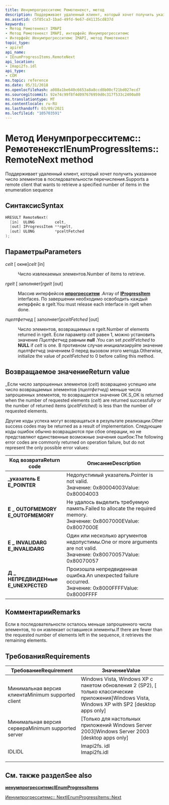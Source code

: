 ```yaml
---
title: Иенумпрогресситемс Ремотенекст, метод
description: Поддерживает удаленный клиент, который хочет получить указанное число элементов в последовательности перечисления. | Иенумпрогресситемс Ремотенекст, метод
ms.assetid: c5f85ca3-1bad-49fd-9e67-d41135cd837d
keywords:
- Метод Ремотенекст IMAPI
- Метод Ремотенекст IMAPI, интерфейс Иенумпрогресситемс
- Интерфейс Иенумпрогресситемс IMAPI, метод Ремотенекст
topic_type:
- apiref
api_name:
- IEnumProgressItems.RemoteNext
api_location:
- Imapi2fs.idl
api_type:
- COM
ms.topic: reference
ms.date: 05/31/2018
ms.openlocfilehash: a088a1be640c6653a8a8ccd8b00cf21bd027ecd7
ms.sourcegitcommit: 92e74c99f8f4d097676959d0c317f533c2400a80
ms.translationtype: MT
ms.contentlocale: ru-RU
ms.lasthandoff: 03/09/2021
ms.locfileid: "105703591"
---
```

# <a name="ienumprogressitemsremotenext-method"></a><span data-ttu-id="0d18e-107">Метод Иенумпрогресситемс:: Ремотенекст</span><span class="sxs-lookup"><span data-stu-id="0d18e-107">IEnumProgressItems::RemoteNext method</span></span>

<span data-ttu-id="0d18e-108">Поддерживает удаленный клиент, который хочет получить указанное число элементов в последовательности перечисления.</span><span class="sxs-lookup"><span data-stu-id="0d18e-108">Supports a remote client that wants to retrieve a specified number of items in the enumeration sequence</span></span>

## <a name="syntax"></a><span data-ttu-id="0d18e-109">Синтаксис</span><span class="sxs-lookup"><span data-stu-id="0d18e-109">Syntax</span></span>


```C++
HRESULT RemoteNext(
  [in]  ULONG         celt,
  [out] IProgressItem **rgelt,
  [out] ULONG         *pceltFetched
);
```



## <a name="parameters"></a><span data-ttu-id="0d18e-110">Параметры</span><span class="sxs-lookup"><span data-stu-id="0d18e-110">Parameters</span></span>

<dl> <dt>

<span data-ttu-id="0d18e-111">*celt* \[ окне\]</span><span class="sxs-lookup"><span data-stu-id="0d18e-111">*celt* \[in\]</span></span>
</dt> <dd>

<span data-ttu-id="0d18e-112">Число извлекаемых элементов.</span><span class="sxs-lookup"><span data-stu-id="0d18e-112">Number of items to retrieve.</span></span>

</dd> <dt>

<span data-ttu-id="0d18e-113">*rgelt* \[ заполняет\]</span><span class="sxs-lookup"><span data-stu-id="0d18e-113">*rgelt* \[out\]</span></span>
</dt> <dd>

<span data-ttu-id="0d18e-114">Массив интерфейсов [**ипрогресситем**](/windows/desktop/api/imapi2fs/nn-imapi2fs-iprogressitem) .</span><span class="sxs-lookup"><span data-stu-id="0d18e-114">Array of [**IProgressItem**](/windows/desktop/api/imapi2fs/nn-imapi2fs-iprogressitem) interfaces.</span></span> <span data-ttu-id="0d18e-115">По завершении необходимо освободить каждый интерфейс в rgelt.</span><span class="sxs-lookup"><span data-stu-id="0d18e-115">You must release each interface in rgelt when done.</span></span>

</dd> <dt>

<span data-ttu-id="0d18e-116">*пцелтфетчед* \[ заполняет\]</span><span class="sxs-lookup"><span data-stu-id="0d18e-116">*pceltFetched* \[out\]</span></span>
</dt> <dd>

<span data-ttu-id="0d18e-117">Число элементов, возвращаемых в rgelt.</span><span class="sxs-lookup"><span data-stu-id="0d18e-117">Number of elements returned in rgelt.</span></span> <span data-ttu-id="0d18e-118">Если параметр *celt* равен 1, можно установить значение *Пцелтфетчед* равным **null** .</span><span class="sxs-lookup"><span data-stu-id="0d18e-118">You can set *pceltFetched* to **NULL** if *celt* is one.</span></span> <span data-ttu-id="0d18e-119">В противном случае инициализируйте значение *пцелтфетчед* значением 0 перед вызовом этого метода.</span><span class="sxs-lookup"><span data-stu-id="0d18e-119">Otherwise, initialize the value of *pceltFetched* to 0 before calling this method.</span></span>

</dd> </dl>

## <a name="return-value"></a><span data-ttu-id="0d18e-120">Возвращаемое значение</span><span class="sxs-lookup"><span data-stu-id="0d18e-120">Return value</span></span>

<span data-ttu-id="0d18e-121">\_Если число запрошенных элементов (*celt*) возвращено успешно или число возвращаемых элементов (*пцелтфетчед*) меньше числа запрошенных элементов, то возвращается значение ОК.</span><span class="sxs-lookup"><span data-stu-id="0d18e-121">S\_OK is returned when the number of requested elements (*celt*) are returned successfully or the number of returned items (*pceltFetched*) is less than the number of requested elements.</span></span>

<span data-ttu-id="0d18e-122">Другие коды успеха могут возвращаться в результате реализации.</span><span class="sxs-lookup"><span data-stu-id="0d18e-122">Other success codes may be returned as a result of implementation.</span></span> <span data-ttu-id="0d18e-123">Следующие коды ошибок обычно возвращаются при сбое операции, но не представляют единственные возможные значения ошибок:</span><span class="sxs-lookup"><span data-stu-id="0d18e-123">The following error codes are commonly returned on operation failure, but do not represent the only possible error values:</span></span>



| <span data-ttu-id="0d18e-124">Код возврата</span><span class="sxs-lookup"><span data-stu-id="0d18e-124">Return code</span></span>                                                                                   | <span data-ttu-id="0d18e-125">Описание</span><span class="sxs-lookup"><span data-stu-id="0d18e-125">Description</span></span>                                                                     |
|-----------------------------------------------------------------------------------------------|---------------------------------------------------------------------------------|
| <dl> <span data-ttu-id="0d18e-126"><dt>**\_указатель E**</dt></span><span class="sxs-lookup"><span data-stu-id="0d18e-126"><dt>**E\_POINTER**</dt></span></span> </dl>     | <span data-ttu-id="0d18e-127">Недопустимый указатель.</span><span class="sxs-lookup"><span data-stu-id="0d18e-127">Pointer is not valid.</span></span><br/> <span data-ttu-id="0d18e-128">Значение: 0x80004003</span><span class="sxs-lookup"><span data-stu-id="0d18e-128">Value: 0x80004003</span></span><br/>                   |
| <dl> <span data-ttu-id="0d18e-129"><dt>**E \_ OUTOFMEMORY**</dt></span><span class="sxs-lookup"><span data-stu-id="0d18e-129"><dt>**E\_OUTOFMEMORY**</dt></span></span> </dl> | <span data-ttu-id="0d18e-130">Не удалось выделить требуемую память.</span><span class="sxs-lookup"><span data-stu-id="0d18e-130">Failed to allocate the required memory.</span></span><br/> <span data-ttu-id="0d18e-131">Значение: 0x8007000E</span><span class="sxs-lookup"><span data-stu-id="0d18e-131">Value: 0x8007000E</span></span><br/> |
| <dl> <span data-ttu-id="0d18e-132"><dt>**E \_ INVALIDARG**</dt></span><span class="sxs-lookup"><span data-stu-id="0d18e-132"><dt>**E\_INVALIDARG**</dt></span></span> </dl>  | <span data-ttu-id="0d18e-133">Один или несколько аргументов недопустимы.</span><span class="sxs-lookup"><span data-stu-id="0d18e-133">One or more arguments are not valid.</span></span><br/> <span data-ttu-id="0d18e-134">Значение: 0x80070057</span><span class="sxs-lookup"><span data-stu-id="0d18e-134">Value: 0x80070057</span></span><br/>    |
| <dl> <span data-ttu-id="0d18e-135"><dt>**Д \_ НЕПРЕДВИДЕНные**</dt></span><span class="sxs-lookup"><span data-stu-id="0d18e-135"><dt> **E\_UNEXPECTED**</dt></span></span> </dl> | <span data-ttu-id="0d18e-136">Произошла непредвиденная ошибка.</span><span class="sxs-lookup"><span data-stu-id="0d18e-136">An unexpected failure occurred.</span></span><br/> <span data-ttu-id="0d18e-137">Значение: 0x8000FFFF</span><span class="sxs-lookup"><span data-stu-id="0d18e-137">Value: 0x8000FFFF</span></span><br/>         |



 

## <a name="remarks"></a><span data-ttu-id="0d18e-138">Комментарии</span><span class="sxs-lookup"><span data-stu-id="0d18e-138">Remarks</span></span>

<span data-ttu-id="0d18e-139">Если в последовательности осталось меньше запрошенного числа элементов, то он извлекает оставшиеся элементы.</span><span class="sxs-lookup"><span data-stu-id="0d18e-139">If there are fewer than the requested number of elements left in the sequence, it retrieves the remaining elements.</span></span>

## <a name="requirements"></a><span data-ttu-id="0d18e-140">Требования</span><span class="sxs-lookup"><span data-stu-id="0d18e-140">Requirements</span></span>



| <span data-ttu-id="0d18e-141">Требование</span><span class="sxs-lookup"><span data-stu-id="0d18e-141">Requirement</span></span> | <span data-ttu-id="0d18e-142">Значение</span><span class="sxs-lookup"><span data-stu-id="0d18e-142">Value</span></span> |
|-------------------------------------|-----------------------------------------------------------------------------------------|
| <span data-ttu-id="0d18e-143">Минимальная версия клиента</span><span class="sxs-lookup"><span data-stu-id="0d18e-143">Minimum supported client</span></span><br/> | <span data-ttu-id="0d18e-144">Windows Vista, Windows XP с пакетом обновления 2 (SP2), \[ только классические приложения\]</span><span class="sxs-lookup"><span data-stu-id="0d18e-144">Windows Vista, Windows XP with SP2 \[desktop apps only\]</span></span><br/>                     |
| <span data-ttu-id="0d18e-145">Минимальная версия сервера</span><span class="sxs-lookup"><span data-stu-id="0d18e-145">Minimum supported server</span></span><br/> | <span data-ttu-id="0d18e-146">\[Только для настольных приложений Windows Server 2003\]</span><span class="sxs-lookup"><span data-stu-id="0d18e-146">Windows Server 2003 \[desktop apps only\]</span></span><br/>                                    |
| <span data-ttu-id="0d18e-147">IDL</span><span class="sxs-lookup"><span data-stu-id="0d18e-147">IDL</span></span><br/>                      | <dl> <span data-ttu-id="0d18e-148"><dt>Imapi2fs. idl</dt></span><span class="sxs-lookup"><span data-stu-id="0d18e-148"><dt>Imapi2fs.idl</dt></span></span> </dl> |



## <a name="see-also"></a><span data-ttu-id="0d18e-149">См. также раздел</span><span class="sxs-lookup"><span data-stu-id="0d18e-149">See also</span></span>

<dl> <dt>

[<span data-ttu-id="0d18e-150">**иенумпрогресситемс**</span><span class="sxs-lookup"><span data-stu-id="0d18e-150">**IEnumProgressItems**</span></span>](/windows/desktop/api/imapi2fs/nn-imapi2fs-ienumprogressitems)
</dt> <dt>

[<span data-ttu-id="0d18e-151">Иенумпрогресситемс:: Next</span><span class="sxs-lookup"><span data-stu-id="0d18e-151">IEnumProgressItems::Next</span></span>](/windows/desktop/api/imapi2fs/nf-imapi2fs-ienumprogressitems-next)
</dt> </dl>

 

 





